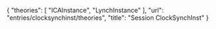 {
    "theories": [
        "ICAInstance",
        "LynchInstance"
    ],
    "url": "entries/clocksynchinst/theories",
    "title": "Session ClockSynchInst"
}